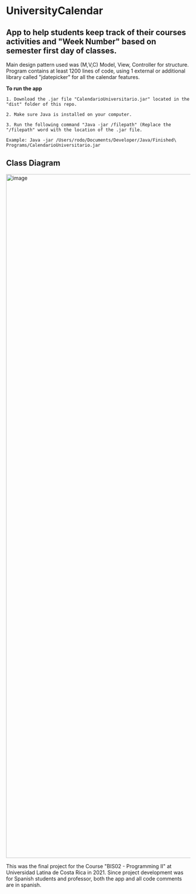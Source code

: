 # UniversityCalendar
## App to help students keep track of their courses activities and "Week Number" based on semester first day of classes. 

Main design pattern used was (M,V,C) Model, View, Controller for structure. Program contains at least 1200 lines of code, using 1 external or additional library called "jdatepicker" for all the calendar features. 

**To run the app**

    1. Download the .jar file "CalendarioUniversitario.jar" located in the "dist" folder of this repo. 

    2. Make sure Java is installed on your computer. 

    3. Run the following command "Java -jar /filepath" (Replace the "/filepath" word with the location of the .jar file.

    Example: Java -jar /Users/rodo/Documents/Developer/Java/Finished\ Programs/CalendarioUniversitario.jar


## Class Diagram
<img width="1870" alt="image" src="https://github.com/RodoJML/UniversityCalendar/assets/63088555/dda6dfa8-98e0-4e51-8d16-005f38c801e8">

This was the final project for the Course "BIS02 - Programming II" at Universidad Latina de Costa Rica in 2021.
Since project development was for Spanish students and professor, both the app and all code comments are in spanish.
